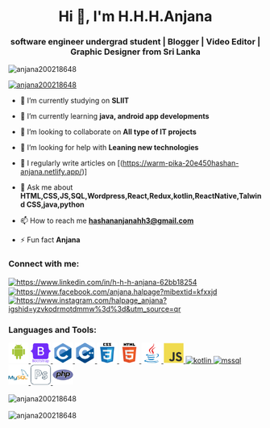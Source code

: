 <h1 align="center">Hi 👋, I'm H.H.H.Anjana</h1>

<h3 align="center">software engineer undergrad student | Blogger | Video Editor | Graphic Designer from Sri Lanka</h3>

<p align="left"> <img src="https://komarev.com/ghpvc/?username=anjana200218648&label=Profile%20views&color=0e75b6&style=flat" alt="anjana200218648" /> </p>

<p align="left"> <a href="https://github.com/ryo-ma/github-profile-trophy"><img src="https://github-profile-trophy.vercel.app/?username=anjana200218648" alt="anjana200218648" /></a> </p>

- 🔭 I’m currently studying on **SLIIT**

- 🌱 I’m currently learning **java, android app developments**

- 👯 I’m looking to collaborate on **All type of IT projects**

- 🤝 I’m looking for help with **Leaning new technologies**

- 📝 I regularly write articles on [(https://warm-pika-20e450hashan-anjana.netlify.app/)]

- 💬 Ask me about **HTML,CSS,JS,SQL,Wordpress,React,Redux,kotlin,ReactNative,Talwind CSS,java,python**

- 📫 How to reach me **hashananjanahh3@gmail.com**

- ⚡ Fun fact **Anjana**

<h3 align="left">Connect with me:</h3>
<p align="left">
<a href="https://linkedin.com/in/https://www.linkedin.com/in/h-h-h-anjana-62bb18254" target="blank"><img align="center" src="https://raw.githubusercontent.com/rahuldkjain/github-profile-readme-generator/master/src/images/icons/Social/linked-in-alt.svg" alt="https://www.linkedin.com/in/h-h-h-anjana-62bb18254" height="30" width="40" /></a>
<a href="https://fb.com/https://www.facebook.com/anjana.halpage?mibextid=kfxxjd" target="blank"><img align="center" src="https://raw.githubusercontent.com/rahuldkjain/github-profile-readme-generator/master/src/images/icons/Social/facebook.svg" alt="https://www.facebook.com/anjana.halpage?mibextid=kfxxjd" height="30" width="40" /></a>
<a href="https://instagram.com/https://www.instagram.com/halpage_anjana?igshid=yzvkodrmotdmmw%3d%3d&utm_source=qr" target="blank"><img align="center" src="https://raw.githubusercontent.com/rahuldkjain/github-profile-readme-generator/master/src/images/icons/Social/instagram.svg" alt="https://www.instagram.com/halpage_anjana?igshid=yzvkodrmotdmmw%3d%3d&utm_source=qr" height="30" width="40" /></a>
</p>

<h3 align="left">Languages and Tools:</h3>
<p align="left"> <a href="https://developer.android.com" target="_blank" rel="noreferrer"> <img src="https://raw.githubusercontent.com/devicons/devicon/master/icons/android/android-original-wordmark.svg" alt="android" width="40" height="40"/> </a> <a href="https://getbootstrap.com" target="_blank" rel="noreferrer"> <img src="https://raw.githubusercontent.com/devicons/devicon/master/icons/bootstrap/bootstrap-plain-wordmark.svg" alt="bootstrap" width="40" height="40"/> </a> <a href="https://www.cprogramming.com/" target="_blank" rel="noreferrer"> <img src="https://raw.githubusercontent.com/devicons/devicon/master/icons/c/c-original.svg" alt="c" width="40" height="40"/> </a> <a href="https://www.w3schools.com/cpp/" target="_blank" rel="noreferrer"> <img src="https://raw.githubusercontent.com/devicons/devicon/master/icons/cplusplus/cplusplus-original.svg" alt="cplusplus" width="40" height="40"/> </a> <a href="https://www.w3schools.com/css/" target="_blank" rel="noreferrer"> <img src="https://raw.githubusercontent.com/devicons/devicon/master/icons/css3/css3-original-wordmark.svg" alt="css3" width="40" height="40"/> </a> <a href="https://www.w3.org/html/" target="_blank" rel="noreferrer"> <img src="https://raw.githubusercontent.com/devicons/devicon/master/icons/html5/html5-original-wordmark.svg" alt="html5" width="40" height="40"/> </a> <a href="https://www.java.com" target="_blank" rel="noreferrer"> <img src="https://raw.githubusercontent.com/devicons/devicon/master/icons/java/java-original.svg" alt="java" width="40" height="40"/> </a> <a href="https://developer.mozilla.org/en-US/docs/Web/JavaScript" target="_blank" rel="noreferrer"> <img src="https://raw.githubusercontent.com/devicons/devicon/master/icons/javascript/javascript-original.svg" alt="javascript" width="40" height="40"/> </a> <a href="https://kotlinlang.org" target="_blank" rel="noreferrer"> <img src="https://www.vectorlogo.zone/logos/kotlinlang/kotlinlang-icon.svg" alt="kotlin" width="40" height="40"/> </a> <a href="https://www.microsoft.com/en-us/sql-server" target="_blank" rel="noreferrer"> <img src="https://www.svgrepo.com/show/303229/microsoft-sql-server-logo.svg" alt="mssql" width="40" height="40"/> </a> <a href="https://www.mysql.com/" target="_blank" rel="noreferrer"> <img src="https://raw.githubusercontent.com/devicons/devicon/master/icons/mysql/mysql-original-wordmark.svg" alt="mysql" width="40" height="40"/> </a> <a href="https://www.photoshop.com/en" target="_blank" rel="noreferrer"> <img src="https://raw.githubusercontent.com/devicons/devicon/master/icons/photoshop/photoshop-line.svg" alt="photoshop" width="40" height="40"/> </a> <a href="https://www.php.net" target="_blank" rel="noreferrer"> <img src="https://raw.githubusercontent.com/devicons/devicon/master/icons/php/php-original.svg" alt="php" width="40" height="40"/> </a> </p>

<p><img align="center" src="https://github-readme-stats.vercel.app/api/top-langs?username=anjana200218648&show_icons=true&locale=en&layout=compact" alt="anjana200218648" /></p>

<p><img align="center" src="https://github-readme-streak-stats.herokuapp.com/?user=anjana200218648&" alt="anjana200218648" /></p>
